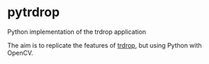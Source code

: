 # pytrdrop
Python implementation of the trdrop application

The aim is to replicate the features of [trdrop](https://github.com/cirquit/trdrop),
but using Python with OpenCV.
